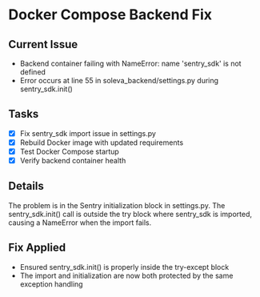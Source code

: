 # Docker Compose Backend Fix

## Current Issue
- Backend container failing with NameError: name 'sentry_sdk' is not defined
- Error occurs at line 55 in soleva_backend/settings.py during sentry_sdk.init()

## Tasks
- [x] Fix sentry_sdk import issue in settings.py
- [x] Rebuild Docker image with updated requirements
- [x] Test Docker Compose startup
- [x] Verify backend container health

## Details
The problem is in the Sentry initialization block in settings.py. The sentry_sdk.init() call is outside the try block where sentry_sdk is imported, causing a NameError when the import fails.

## Fix Applied
- Ensured sentry_sdk.init() is properly inside the try-except block
- The import and initialization are now both protected by the same exception handling
